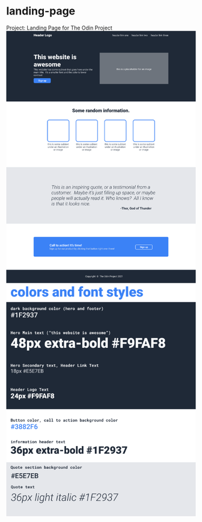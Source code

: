 # landing-page
Project: Landing Page for The Odin Project
![desired outcome](images/01.png)
![desired outcome](images/02.png)